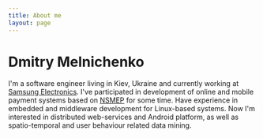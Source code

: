 ```yaml
---
title: About me
layout: page
---
```

# Dmitry Melnichenko

I'm a software engineer living in Kiev, Ukraine and currently working at [Samsung Electronics][samsung].
I've participated in development of online and mobile payment systems based on [NSMEP][nsmep] for some time.
Have experience in embedded and middleware development for Linux-based systems. Now I'm interested in
distributed web-services and Android platform, as well as spatio-temporal and user behaviour related data mining.

[samsung]: http://samsung.com
[nsmep]:   http://www.bank.gov.ua/control/en/publish/article?art_id=37457&cat_id=37443
